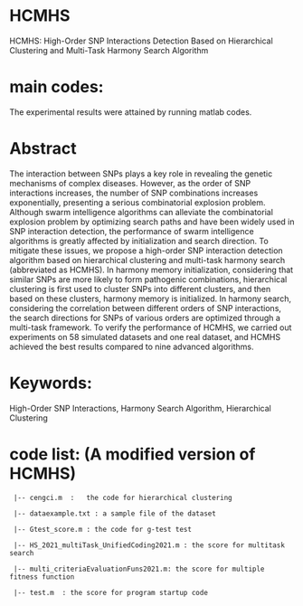 # HCMHS
HCMHS: High-Order SNP Interactions Detection Based on Hierarchical Clustering and Multi-Task Harmony Search Algorithm

# main codes:
The experimental results were attained by running matlab codes.

# Abstract
The interaction between SNPs plays a key role in revealing the genetic mechanisms of complex diseases. However, as the order of SNP interactions increases, the number of SNP combinations increases exponentially, presenting a serious combinatorial explosion problem. Although swarm intelligence algorithms can alleviate the combinatorial explosion problem by optimizing search paths and have been widely used in SNP interaction detection, the performance of swarm intelligence algorithms is greatly affected by initialization and search direction. To mitigate these issues, we propose a high-order SNP interaction detection algorithm based on hierarchical clustering and multi-task harmony search (abbreviated as HCMHS). In harmony memory initialization, considering that similar SNPs are more likely to form pathogenic combinations, hierarchical clustering is first used to cluster SNPs into different clusters, and then based on these clusters, harmony memory is initialized. In  harmony search, considering the correlation between different orders of SNP interactions, the search directions for SNPs of various orders are optimized through a multi-task framework. To verify the performance of HCMHS, we carried out experiments on 58 simulated datasets and one real dataset, and HCMHS achieved the best results compared to nine advanced algorithms.

# Keywords:
High-Order SNP Interactions, Harmony Search Algorithm, Hierarchical Clustering


code list:
(A modified version of HCMHS)
  ============
     |-- cengci.m  :   the code for hierarchical clustering
    
     |-- dataexample.txt : a sample file of the dataset
   
     |-- Gtest_score.m : the code for g-test test
   
     |-- HS_2021_multiTask_UnifiedCoding2021.m : the score for multitask search
   
     |-- multi_criteriaEvaluationFuns2021.m: the score for multiple fitness function 
   
     |-- test.m  : the score for program startup code
